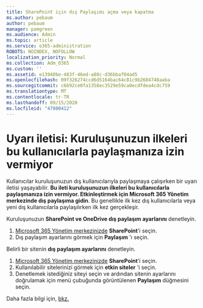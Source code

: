 ```yaml
---
title: SharePoint için dış Paylaşımı açma veya kapatma
ms.author: pebaum
author: pebaum
manager: pamgreen
ms.audience: Admin
ms.topic: article
ms.service: o365-administration
ROBOTS: NOINDEX, NOFOLLOW
localization_priority: Normal
ms.collection: Adm_O365
ms.custom: ''
ms.assetid: e13940be-483f-46ed-a88c-d36bbaf04ad5
ms.openlocfilehash: 09f326274ccd6d5164bac64c81c9b2684748aaba
ms.sourcegitcommit: c6692ce0fa1358ec3529e59ca0ecdfdea4cdc759
ms.translationtype: MT
ms.contentlocale: tr-TR
ms.lasthandoff: 09/15/2020
ms.locfileid: "47800412"
---
```

# <a name="warning-message-your-organizations-policies-dont-allow-you-to-share-with-these-users"></a>Uyarı iletisi: Kuruluşunuzun ilkeleri bu kullanıcılarla paylaşmanıza izin vermiyor

Kullanıcılar kuruluşunuzun dış kullanıcılarıyla paylaşmaya çalışırken bir uyarı iletisi yaşayabilir. **Bu ileti kuruluşunuzun ilkeleri bu kullanıcılarla paylaşmanıza izin vermiyor. Etkinleştirmek için Microsoft 365 Yönetim merkezinde dış paylaşıma gidin**. Bu genellikle ilk kez dış kullanıcılarla veya yeni dış kullanıcılarla paylaşılırken ilk kez gerçekleşir.

Kuruluşunuzun **SharePoint ve OneDrive dış paylaşım ayarlarını** denetleyin.

1. [Microsoft 365 Yönetim merkezinizde](https://admin.microsoft.com/AdminPortal/Home#/homepage">https://admin.microsoft.com/) **SharePoint**'i seçin.
3. Dış paylaşım ayarlarını görmek için **Paylaşım** 'ı seçin.

Belirli bir sitenin **dış paylaşım ayarlarını** denetleyin.

1. [Microsoft 365 Yönetim merkezinizde](https://admin.microsoft.com/AdminPortal/Home#/homepage">https://admin.microsoft.com/) **SharePoint**'i seçin.
2. Kullanılabilir sitelerinizi görmek için **etkin siteler** 'i seçin.
3. Denetlemek istediğiniz siteyi seçin ve ardından sitenin ayarlarını doğrulamak için menü çubuğunda görüntülenen **Paylaşım** düğmesini seçin.

Daha fazla bilgi için, [bkz.](https://docs.microsoft.com/sharepoint/external-sharing-overview)